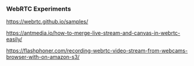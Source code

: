 ### WebRTC Experiments

https://webrtc.github.io/samples/

https://antmedia.io/how-to-merge-live-stream-and-canvas-in-webrtc-easily/

https://flashphoner.com/recording-webrtc-video-stream-from-webcams-browser-with-on-amazon-s3/